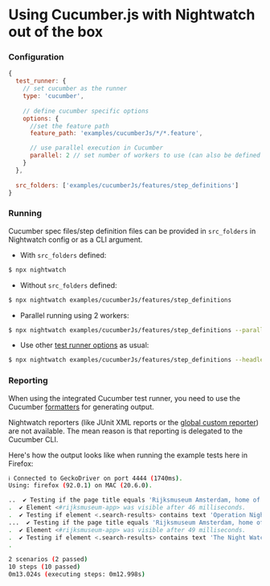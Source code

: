 # Using Cucumber.js with Nightwatch out of the box

### Configuration
```js
{
  test_runner: {
    // set cucumber as the runner
    type: 'cucumber',  
      
    // define cucumber specific options  
    options: {
      //set the feature path
      feature_path: 'examples/cucumberJs/*/*.feature',

      // use parallel execution in Cucumber  
      parallel: 2 // set number of workers to use (can also be defined in the cli as --parallel 2
    }
  },
  
  src_folders: ['examples/cucumberJs/features/step_definitions']
}
```

### Running
Cucumber spec files/step definition files can be provided in `src_folders` in Nightwatch config or as a CLI argument.

 - With `src_folders` defined:

```sh
$ npx nightwatch 
```

 - Without `src_folders` defined:

```sh
$ npx nightwatch examples/cucumberJs/features/step_definitions 
```

 - Parallel running using 2 workers:

```sh
$ npx nightwatch examples/cucumberJs/features/step_definitions --parallel 2 
```

 - Use other [test runner options](https://nightwatchjs.org/guide/running-tests/command-line-options.html) as usual:

```sh
$ npx nightwatch examples/cucumberJs/features/step_definitions --headless
```

### Reporting
When using the integrated Cucumber test runner, you need to use the Cucumber [formatters](https://github.com/cucumber/cucumber-js/blob/main/docs/formatters.md) for generating output.

Nightwatch reporters (like JUnit XML reports or the [global custom reporter](https://nightwatchjs.org/guide/extending-nightwatch/custom-reporter.html)) are not available. The mean reason is that reporting is delegated to the Cucumber CLI. 

Here's how the output looks like when running the example tests here in Firefox:

```sh
ℹ Connected to GeckoDriver on port 4444 (1740ms).
Using: firefox (92.0.1) on MAC (20.6.0).

..  ✔ Testing if the page title equals 'Rijksmuseum Amsterdam, home of the Dutch masters' (4ms)
.  ✔ Element <#rijksmuseum-app> was visible after 46 milliseconds.
.  ✔ Testing if element <.search-results> contains text 'Operation Night Watch' (1994ms)
...  ✔ Testing if the page title equals 'Rijksmuseum Amsterdam, home of the Dutch masters' (8ms)
.  ✔ Element <#rijksmuseum-app> was visible after 49 milliseconds.
.  ✔ Testing if element <.search-results> contains text 'The Night Watch, Rembrandt van Rijn, 1642' (1427ms)
.

2 scenarios (2 passed)
10 steps (10 passed)
0m13.024s (executing steps: 0m12.998s)
```



